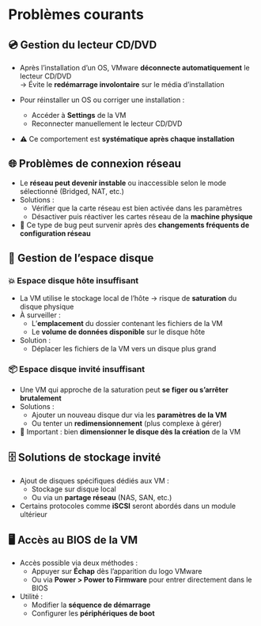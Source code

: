 # Problèmes courants

## **💿 Gestion du lecteur CD/DVD**

- Après l’installation d’un OS, VMware **déconnecte automatiquement** le lecteur CD/DVD  
  → Évite le **redémarrage involontaire** sur le média d’installation

- Pour réinstaller un OS ou corriger une installation :
  - Accéder à **Settings** de la VM
  - Reconnecter manuellement le lecteur CD/DVD
- ⚠️ Ce comportement est **systématique après chaque installation**



## **🌐 Problèmes de connexion réseau**

- Le **réseau peut devenir instable** ou inaccessible selon le mode sélectionné (Bridged, NAT, etc.)
- Solutions :
  - Vérifier que la carte réseau est bien activée dans les paramètres
  - Désactiver puis réactiver les cartes réseau de la **machine physique**
- 🔁 Ce type de bug peut survenir après des **changements fréquents de configuration réseau**



## **🧮 Gestion de l’espace disque**

### **💥 Espace disque hôte insuffisant**

- La VM utilise le stockage local de l’hôte → risque de **saturation** du disque physique
- À surveiller :
  - L’**emplacement** du dossier contenant les fichiers de la VM
  - Le **volume de données disponible** sur le disque hôte
- Solution :
  - Déplacer les fichiers de la VM vers un disque plus grand

### **📦 Espace disque invité insuffisant**

- Une VM qui approche de la saturation peut **se figer ou s’arrêter brutalement**
- Solutions :
  - Ajouter un nouveau disque dur via les **paramètres de la VM**
  - Ou tenter un **redimensionnement** (plus complexe à gérer)
- 🧠 Important : bien **dimensionner le disque dès la création** de la VM



## **🗄️ Solutions de stockage invité**

- Ajout de disques spécifiques dédiés aux VM :
  - Stockage sur disque local
  - Ou via un **partage réseau** (NAS, SAN, etc.)
- Certains protocoles comme **iSCSI** seront abordés dans un module ultérieur

## **🖥️ Accès au BIOS de la VM**

- Accès possible via deux méthodes :
  - Appuyer sur **Échap** dès l’apparition du logo VMware
  - Ou via **Power > Power to Firmware** pour entrer directement dans le BIOS
- Utilité :
  - Modifier la **séquence de démarrage**
  - Configurer les **périphériques de boot**


